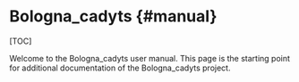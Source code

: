 # Bologna_cadyts {#manual}

[TOC]

Welcome to the Bologna_cadyts user manual.
This page is the starting point for additional documentation of the Bologna_cadyts project.

